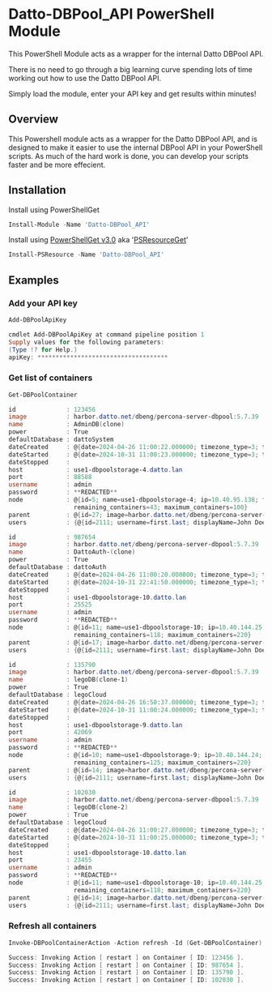 # Datto-DBPool_API PowerShell Module

This PowerShell Module acts as a wrapper for the internal Datto DBPool API.

There is no need to go through a big learning curve spending lots of time working out how to use the Datto DBPool API.

Simply load the module, enter your API key and get results within minutes!

## Overview

This Powershell module acts as a wrapper for the Datto DBPool API, and is designed to make it easier to use the internal DBPool API in your PowerShell scripts. As much of the hard work is done, you can develop your scripts faster and be more effecient.

## Installation

Install using PowerShellGet

```PowerShell
Install-Module -Name 'Datto-DBPool_API'
```

Install using [PowerShellGet v3.0](https://learn.microsoft.com/en-us/powershell/module/microsoft.powershell.psresourceget/about/about_psresourceget?view=powershellget-3.x) aka '[PSResourceGet](https://learn.microsoft.com/en-us/powershell/module/microsoft.powershell.psresourceget/about/about_psresourceget?view=powershellget-3.x)'

```Powershell
Install-PSResource -Name 'Datto-DBPool_API'
```

## Examples

### Add your API key

```PowerShell
Add-DBPoolApiKey

cmdlet Add-DBPoolApiKey at command pipeline position 1
Supply values for the following parameters:
(Type !? for Help.)
apiKey: ************************************
```

### Get list of containers

```PowerShell
Get-DBPoolContainer
```

```PowerShell
id              : 123456
image           : harbor.datto.net/dbeng/percona-server-dbpool:5.7.39
name            : AdminDB(clone)
power           : True
defaultDatabase : dattoSystem
dateCreated     : @{date=2024-04-26 11:00:22.000000; timezone_type=3; timezone=UTC}
dateStarted     : @{date=2024-10-31 11:00:23.000000; timezone_type=3; timezone=UTC}
dateStopped     :
host            : use1-dbpoolstorage-4.datto.lan
port            : 88588
username        : admin
password        : **REDACTED**
node            : @{id=5; name=use1-dbpoolstorage-4; ip=10.40.95.138; fqdn=use1-dbpoolstorage-4.datto.lan; total_containers=117; powered_on_containers=57; powered_off_containers=60;
                  remaining_containers=43; maximum_containers=100}
parent          : @{id=27; image=harbor.datto.net/dbeng/percona-server-dbpool:5.7.39; name=AdminDB on percona 5.7.23; defaultDatabase=dattoSystem; node=; useNewSync=True; sync=False}
users           : {@{id=2111; username=first.last; displayName=John Doe; email=username@datto.com}}

id              : 987654
image           : harbor.datto.net/dbeng/percona-server-dbpool:5.7.39
name            : DattoAuth-(clone)
power           : True
defaultDatabase : dattoAuth
dateCreated     : @{date=2024-04-26 11:00:20.000000; timezone_type=3; timezone=UTC}
dateStarted     : @{date=2024-10-31 22:41:50.000000; timezone_type=3; timezone=UTC}
dateStopped     :
host            : use1-dbpoolstorage-10.datto.lan
port            : 25525
username        : admin
password        : **REDACTED**
node            : @{id=11; name=use1-dbpoolstorage-10; ip=10.40.144.25; fqdn=use1-dbpoolstorage-10.datto.lan; total_containers=152; powered_on_containers=102; powered_off_containers=50;
                  remaining_containers=118; maximum_containers=220}
parent          : @{id=17; image=harbor.datto.net/dbeng/percona-server-dbpool:5.7.39; name=DattoAuth on percona 5.7.23; defaultDatabase=dattoAuth; node=; useNewSync=True; sync=False}
users           : {@{id=2111; username=first.last; displayName=John Doe; email=username@datto.com}}

id              : 135790
image           : harbor.datto.net/dbeng/percona-server-dbpool:5.7.39
name            : legoDB(clone-1)
power           : True
defaultDatabase : legoCloud
dateCreated     : @{date=2024-04-26 16:50:37.000000; timezone_type=3; timezone=UTC}
dateStarted     : @{date=2024-10-31 11:00:24.000000; timezone_type=3; timezone=UTC}
dateStopped     :
host            : use1-dbpoolstorage-9.datto.lan
port            : 42069
username        : admin
password        : **REDACTED**
node            : @{id=10; name=use1-dbpoolstorage-9; ip=10.40.144.24; fqdn=use1-dbpoolstorage-9.datto.lan; total_containers=141; powered_on_containers=95; powered_off_containers=46;
                  remaining_containers=125; maximum_containers=220}
parent          : @{id=14; image=harbor.datto.net/dbeng/percona-server-dbpool:5.7.39; name=legoDB; defaultDatabase=legoCloud; node=; useNewSync=True; sync=False}
users           : {@{id=2111; username=first.last; displayName=John Doe; email=username@datto.com}}

id              : 102030
image           : harbor.datto.net/dbeng/percona-server-dbpool:5.7.39
name            : legoDB(clone-2)
power           : True
defaultDatabase : legoCloud
dateCreated     : @{date=2024-04-26 11:00:27.000000; timezone_type=3; timezone=UTC}
dateStarted     : @{date=2024-10-31 11:00:25.000000; timezone_type=3; timezone=UTC}
dateStopped     :
host            : use1-dbpoolstorage-10.datto.lan
port            : 23455
username        : admin
password        : **REDACTED**
node            : @{id=11; name=use1-dbpoolstorage-10; ip=10.40.144.25; fqdn=use1-dbpoolstorage-10.datto.lan; total_containers=152; powered_on_containers=102; powered_off_containers=50;
                  remaining_containers=118; maximum_containers=220}
parent          : @{id=14; image=harbor.datto.net/dbeng/percona-server-dbpool:5.7.39; name=legoDB; defaultDatabase=legoCloud; node=; useNewSync=True; sync=False}
users           : {@{id=2111; username=first.last; displayName=John Doe; email=username@datto.com}}
```

### Refresh all containers

```PowerShell
Invoke-DBPoolContainerAction -Action refresh -Id (Get-DBPoolContainer).Id -Force
```

```PowerShell
Success: Invoking Action [ restart ] on Container [ ID: 123456 ].
Success: Invoking Action [ restart ] on Container [ ID: 987654 ].
Success: Invoking Action [ restart ] on Container [ ID: 135790 ].
Success: Invoking Action [ restart ] on Container [ ID: 102030 ].
```
